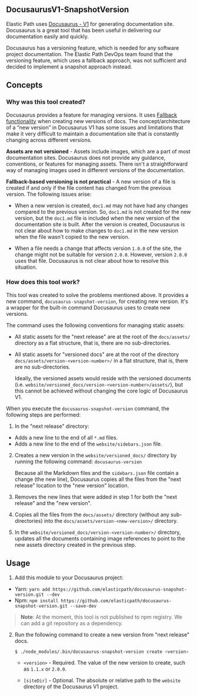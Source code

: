 ## DocusaurusV1-SnapshotVersion

Elastic Path uses [Docusaurus - V1](https://docusaurus.io/) for generating documentation site. Docusaurus is a great tool that has been useful in delivering our documentation easily and quickly.

Docusaurus has a versioning feature, which is needed for any software project documentation. The Elastic Path DevOps team found that the versioning feature, which uses a fallback approach, was not sufficient and decided to implement a snapshot approach instead.

## Concepts

### Why was this tool created?

Docusaurus provides a feature for managing versions. It uses [Fallback functionality](https://docusaurus.io/docs/en/versioning#fallback-functionality) when creating new versions of docs. The concept/architecture of a “new version” in Docusaurus V1 has some issues and limitations that make it very difficult to maintain a documentation site that is constantly changing across different versions.

**Assets are not versioned** - Assets include images, which are a part of most documentation sites. Docusaurus does not provide any guidance, conventions, or features for managing assets. There isn't a straightforward way of managing images used in different versions of the documentation.

**Fallback-based versioning is not practical** - A new version of a file is created if and only if the file content has changed from the previous version. The following issues arise:

- When a new version is created, `doc1.md` may not have had any changes compared to the previous version. So, `doc1.md` is not created for the new version, but the `doc1.md` file is included when the new version of the documentation site is built. After the version is created, Docusaurus is not clear about how to make changes to `doc1.md` in the new version when the file wasn't copied to the new version.

- When a file needs a change that affects version `1.0.0` of the site, the change might not be suitable for version `2.0.0`. However, version `2.0.0` uses that file. Docusaurus is not clear about how to resolve this situation.

### How does this tool work?

This tool was created to solve the problems mentioned above. It provides a new command, `docusaurus-snapshot-version`, for creating new version. It's a wrapper for the built-in command Docusaurus uses to create new versions.

The command uses the following conventions for managing static assets:

- All static assets for the "next release" are at the root of the `docs/assets/` directory as a flat structure, that is, there are no sub-directories.
- All static assets for "versioned docs" are at the root of the directory `docs/assets/version-<version-number>/` in a flat structure, that is, there are no sub-directories.

    Ideally, the versioned assets would reside with the versioned documents (i.e. `website/versioned_docs/version-<version-number>/assets/`), but this cannot be achieved without changing the core logic of Docusaurus V1.

When you execute the `docusaurus-snapshot-version` command, the following steps are performed:

1. In the "next release" directory:

  - Adds a new line to the end of all `*.md` files.
  - Adds a new line to the end of the `website/sidebars.json` file.

2. Creates a new version in the `website/versioned_docs/` directory by running the following command: `docusaurus-version`

    Because all the Markdown files and the `sidebars.json` file contain a change (the new line), Docusaurus copies all the files from the "next release" location to the "new version" location.

3. Removes the new lines that were added in step 1 for both the "next release" and the "new version".

4. Copies all the files from the `docs/assets/` directory (without any sub-directories) into the `docs/assets/version-<new-version>/` directory.

5. In the `website/versioned_docs/version-<version-number>/` directory, updates all the documents containing image references to point to the new assets directory created in the previous step.

## Usage

1. Add this module to your Docusaurus project:

  - Yarn: `yarn add https://github.com/elasticpath/docusaurus-snapshot-version.git --dev`
  - Npm: `npm install https://github.com/elasticpath/docusaurus-snapshot-version.git --save-dev`

  > **Note**: At the moment, this tool is not published to npm registry. We can add a git repository as a dependency.


2. Run the following command to create a new version from "next release" docs.

    ```sh
    $ ./node_modules/.bin/docusaurus-snapshot-version create <version> [siteDir]
    ```

    - `<version>` - Required. The value of the new version to create, such as `1.1.x` or `2.0.0`.

    - `[siteDir]` - Optional. The absolute or relative path to the `website` directory of the Docusaurus V1 project.

